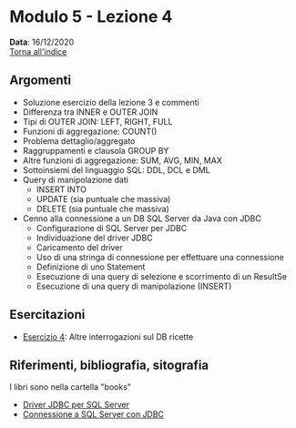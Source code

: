# Modulo 5 - Lezione 4

__Data__: 16/12/2020  
[Torna all'indice](/README.md)  

## Argomenti

- Soluzione esercizio della lezione 3 e commenti
- Differenza tra INNER e OUTER JOIN
- Tipi di OUTER JOIN: LEFT, RIGHT, FULL
- Funzioni di aggregazione: COUNT()
- Problema dettaglio/aggregato
- Raggruppamenti e clausola GROUP BY
- Altre funzioni di aggregazione: SUM, AVG, MIN, MAX
- Sottoinsiemi del linguaggio SQL: DDL, DCL e DML
- Query di manipolazione dati
  - INSERT INTO
  - UPDATE (sia puntuale che massiva)
  - DELETE (sia puntuale che massiva)
- Cenno alla connessione a un DB SQL Server da Java con JDBC
  - Configurazione di SQL Server per JDBC
  - Individuazione del driver JDBC
  - Caricamento del driver
  - Uso di una stringa di connessione per effettuare una connessione
  - Definizione di uno Statement
  - Esecuzione di una query di selezione e scorrimento di un ResultSe
  - Esecuzione di una query di manipolazione (INSERT)

## Esercitazioni

- [Esercizio 4](/modulo-05/esercizio-4.md): Altre interrogazioni sul DB ricette

## Riferimenti, bibliografia, sitografia

I libri sono nella cartella "books"

- [Driver JDBC per SQL Server](https://docs.microsoft.com/it-it/sql/connect/jdbc/download-microsoft-jdbc-driver-for-sql-server?view=sql-server-ver15#download)
- [Connessione a SQL Server con JDBC](https://docs.microsoft.com/it-it/sql/connect/jdbc/using-the-jdbc-driver?view=sql-server-ver15)
